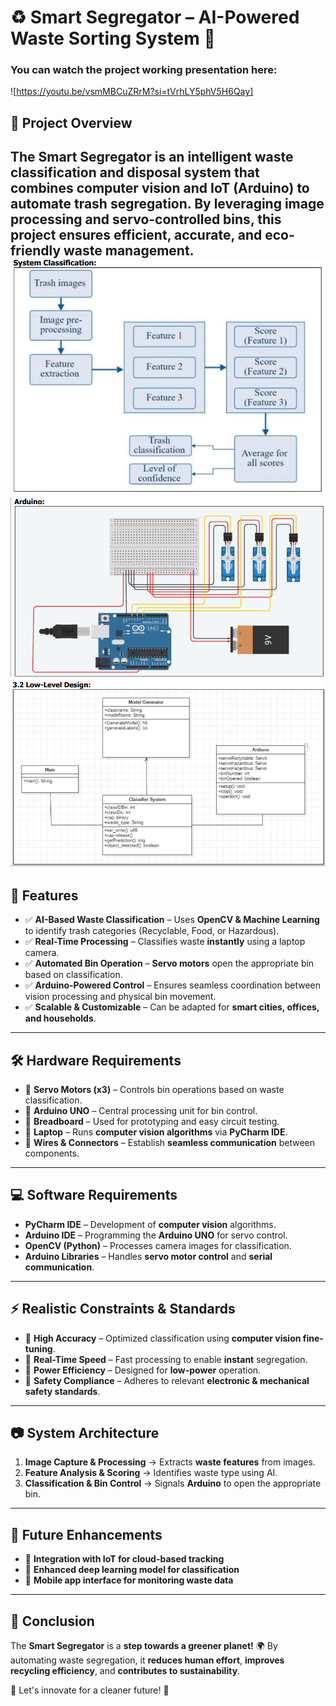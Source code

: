 # ♻️ Smart Segregator – AI-Powered Waste Sorting System 🚮  
### You can watch the project working presentation here:  
![https://youtu.be/vsmMBCuZRrM?si=tVrhLY5phV5H6Qay]

## 📌 Project Overview  
The **Smart Segregator** is an intelligent waste classification and disposal system that combines **computer vision** and **IoT (Arduino)** to automate trash segregation. By leveraging **image processing** and **servo-controlled bins**, this project ensures **efficient**, **accurate**, and **eco-friendly** waste management.  
![High level design](highLevel%20design.png)
![Adruino design](arduino%20design.png)
![Low level design](low%20level%20design.png)
---

## 🚀 Features  
- ✅ **AI-Based Waste Classification** – Uses **OpenCV & Machine Learning** to identify trash categories (Recyclable, Food, or Hazardous).  
- ✅ **Real-Time Processing** – Classifies waste **instantly** using a laptop camera.  
- ✅ **Automated Bin Operation** – **Servo motors** open the appropriate bin based on classification.  
- ✅ **Arduino-Powered Control** – Ensures seamless coordination between vision processing and physical bin movement.  
- ✅ **Scalable & Customizable** – Can be adapted for **smart cities, offices, and households**.  

---

## 🛠️ Hardware Requirements  
- 🔹 **Servo Motors (x3)** – Controls bin operations based on waste classification.  
- 🔹 **Arduino UNO** – Central processing unit for bin control.  
- 🔹 **Breadboard** – Used for prototyping and easy circuit testing.  
- 🔹 **Laptop** – Runs **computer vision algorithms** via **PyCharm IDE**.  
- 🔹 **Wires & Connectors** – Establish **seamless communication** between components.  

---

## 💻 Software Requirements  
- **PyCharm IDE** – Development of **computer vision** algorithms.  
- **Arduino IDE** – Programming the **Arduino UNO** for servo control.  
- **OpenCV (Python)** – Processes camera images for classification.  
- **Arduino Libraries** – Handles **servo motor control** and **serial communication**.  

---

## ⚡ Realistic Constraints & Standards  
- 📌 **High Accuracy** – Optimized classification using **computer vision fine-tuning**.  
- 📌 **Real-Time Speed** – Fast processing to enable **instant** segregation.  
- 📌 **Power Efficiency** – Designed for **low-power** operation.  
- 📌 **Safety Compliance** – Adheres to relevant **electronic & mechanical safety standards**.  

---

## 📷 System Architecture  
1. **Image Capture & Processing** → Extracts **waste features** from images.  
2. **Feature Analysis & Scoring** → Identifies waste type using AI.  
3. **Classification & Bin Control** → Signals **Arduino** to open the appropriate bin.  

---

## 🎯 Future Enhancements  
- 🔹 **Integration with IoT for cloud-based tracking**  
- 🔹 **Enhanced deep learning model for classification**  
- 🔹 **Mobile app interface for monitoring waste data**  

---

## 🎉 Conclusion  
The **Smart Segregator** is a **step towards a greener planet!** 🌍 By automating waste segregation, it **reduces human effort**, **improves recycling efficiency**, and **contributes to sustainability**.  

🚀 Let's innovate for a cleaner future! 🚀  
